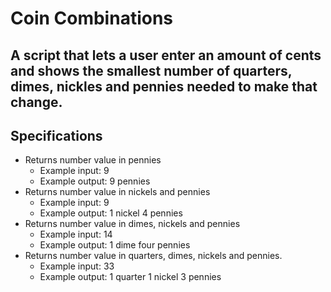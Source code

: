 # Coin Combinations

## A script that lets a user enter an amount of cents and shows the smallest number of quarters, dimes, nickles and pennies needed to make that change.

## Specifications

* Returns number value in pennies
  * Example input: 9
  * Example output: 9 pennies
* Returns number value in nickels and pennies
  * Example input: 9
  * Example output: 1 nickel 4 pennies
* Returns number value in dimes, nickels and pennies
  * Example input: 14
  * Example output: 1 dime four pennies
* Returns number value in quarters, dimes, nickels and pennies.
  * Example input: 33
  * Example output: 1 quarter 1 nickel 3 pennies
